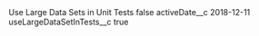 <?xml version="1.0" encoding="UTF-8"?>
<CustomMetadata xmlns="http://soap.sforce.com/2006/04/metadata" xmlns:xsi="http://www.w3.org/2001/XMLSchema-instance" xmlns:xsd="http://www.w3.org/2001/XMLSchema">
    <label>Use Large Data Sets in Unit Tests</label>
    <protected>false</protected>
    <values>
        <field>activeDate__c</field>
        <value xsi:type="xsd:date">2018-12-11</value>
    </values>
    <values>
        <field>useLargeDataSetInTests__c</field>
        <value xsi:type="xsd:boolean">true</value>
    </values>
</CustomMetadata>

